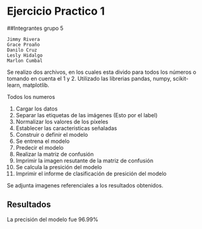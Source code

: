 # Ejercicio Practico 1

##Integrantes grupo 5
  
    Jimmy Rivera
    Grace Proaño
    Danilo Cruz
    Lesly Hidalgo
    Marlon Cumbal


Se realizo dos archivos, en los cuales esta divido para todos los números o tomando en cuenta el 1 y 2.
Utilizado las librerias pandas, numpy, scikit-learn, matplotlib.

Todos los numeros
1. Cargar los datos
2. Separar las etiquetas de las imágenes (Esto por el label)
3. Normalizar los valores de los píxeles
4. Establecer las caracteristicas señaladas
5. Construir o definir el modelo
6. Se entrena el modelo
7. Predecir el modelo
8. Realizar la matriz de confusión
9. Imprimir la imagen resutante de la matriz de confusión
10. Se calcula la presición del modelo
11. Imprimir el informe de clasificación de presición del modelo

Se adjunta imagenes referenciales a los resultados obtenidos.

## Resultados
La precisión del modelo fue 96.99%
 

